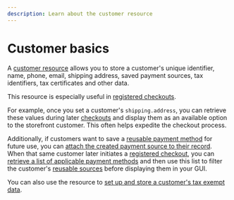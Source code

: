 ```yaml
---
description: Learn about the customer resource
---
```


# Customer basics

A [customer resource](https://www.digitalriver.com/docs/digital-river-api-reference/#tag/Customers) allows you to store a customer's unique identifier, name, phone, email, shipping address, saved payment sources, tax identifiers, tax certificates and other data.

This resource is especially useful in [registered checkouts](../integration-options/checkouts/creating-checkouts/using-the-checkout-identifier.md#registered-checkouts-or-invoices).

For example, once you set a customer's `shipping.address`, you can retrieve these values during later [checkouts](../integration-options/checkouts/creating-checkouts/) and display them as an available option to the storefront customer. This often helps expedite the checkout process.

Additionally, if customers want to save a [reusable payment method](../payments/supported-payment-methods/) for future use, you can [attach the created payment source to their record](../payments/payment-sources/using-the-source-identifier.md#attaching-sources-to-customers). When that same customer later initiates a [registered checkout](../integration-options/checkouts/creating-checkouts/using-the-checkout-identifier.md#registered-checkouts-or-invoices), you can [retrieve a list of applicable payment methods](../developer-resources/reference/digitalriver-object.md#retrieving-available-payment-methods) and then use this list to filter the customer's [reusable sources](../payments/payment-sources/#reusable-or-single-use) before displaying them in your GUI.

You can also use the resource to [set up and store a customer's tax exempt data](setting-tax-related-attributes.md).
